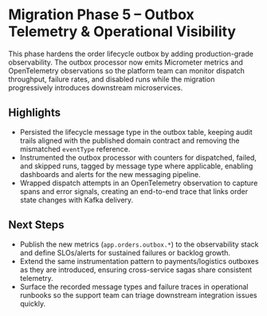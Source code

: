 # Migration Phase 5 – Outbox Telemetry & Operational Visibility

This phase hardens the order lifecycle outbox by adding production-grade observability.
The outbox processor now emits Micrometer metrics and OpenTelemetry observations so the
platform team can monitor dispatch throughput, failure rates, and disabled runs while the
migration progressively introduces downstream microservices.

## Highlights

- Persisted the lifecycle message type in the outbox table, keeping audit trails aligned
  with the published domain contract and removing the mismatched `eventType` reference.
- Instrumented the outbox processor with counters for dispatched, failed, and skipped
  runs, tagged by message type where applicable, enabling dashboards and alerts for the
  new messaging pipeline.
- Wrapped dispatch attempts in an OpenTelemetry observation to capture spans and error
  signals, creating an end-to-end trace that links order state changes with Kafka delivery.

## Next Steps

- Publish the new metrics (`app.orders.outbox.*`) to the observability stack and define
  SLOs/alerts for sustained failures or backlog growth.
- Extend the same instrumentation pattern to payments/logistics outboxes as they are
  introduced, ensuring cross-service sagas share consistent telemetry.
- Surface the recorded message types and failure traces in operational runbooks so the
  support team can triage downstream integration issues quickly.
